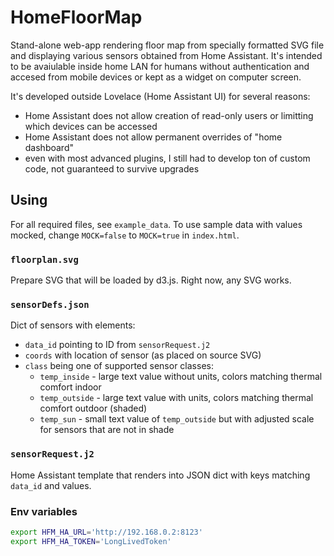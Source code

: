 # HomeFloorMap

Stand-alone web-app rendering floor map from specially formatted SVG file and displaying various sensors obtained from Home Assistant. It's intended to be avaiulable inside home LAN for humans without authentication and accesed from mobile devices or kept as a widget on computer screen.

It's developed outside Lovelace (Home Assistant UI) for several reasons:

- Home Assistant does not allow creation of read-only users or limitting which devices can be accessed
- Home Assistant does not allow permanent overrides of "home dashboard"
- even with most advanced plugins, I still had to develop ton of custom code, not guaranteed to survive upgrades

## Using

For all required files, see `example_data`. To use sample data with values mocked, change `MOCK=false` to `MOCK=true` in `index.html`.

### `floorplan.svg`

Prepare SVG that will be loaded by d3.js. Right now, any SVG works.

### `sensorDefs.json`

Dict of sensors with elements:

- `data_id` pointing to ID from `sensorRequest.j2`
- `coords` with location of sensor (as placed on source SVG)
- `class` being one of supported sensor classes:
  - `temp_inside` - large text value without units, colors matching thermal comfort indoor
  - `temp_outside` - large text value with units, colors matching thermal comfort outdoor (shaded)
  - `temp_sun` - small text value of `temp_outside` but with adjusted scale for sensors that are not in shade

### `sensorRequest.j2`

Home Assistant template that renders into JSON dict with keys matching `data_id` and values.

### Env variables

```bash
export HFM_HA_URL='http://192.168.0.2:8123'
export HFM_HA_TOKEN='LongLivedToken'
```

